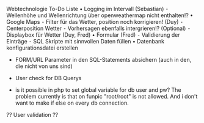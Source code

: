 Webtechnologie To-Do Liste
	•	Logging im Intervall (Sebastian)
            ⁃	Wellenhöhe und Wellenrichtung über openweathermap nicht enthalten!?
	•	Google Maps
            ⁃	Filter für das Wetter, position noch korrigieren! (Duy)
            ⁃	Centerposition Wetter 
            ⁃	Vorhersagen ebenfalls intergrieren!? (Optional)
            ⁃	Displaybox für Wetter (Duy, Fred)
	•	Formular (Fred)
            ⁃	Validierung der Einträge
            ⁃	SQL Skripte mit sinnvollen Daten füllen
        •       Datenbank konfigurationsdatei erstellen 







- FORM/URL Parameter in den SQL-Statements absichern (auch in den, die nicht von uns sind)
- User check for DB Querys


- is it possible in php to set global variable for db user and pw? The problem currently is that on funpic 
"root/root" is not allowed. And i don't want to make if else on every db connection.


?? User validation ??
